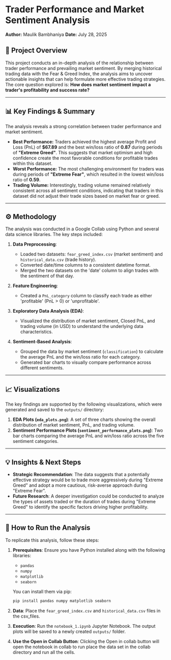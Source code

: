 # Trader Performance and Market Sentiment Analysis

**Author:** Maulik Bambhaniya
**Date:** July 28, 2025

## 📖 Project Overview

This project conducts an in-depth analysis of the relationship between trader performance and prevailing market sentiment. By merging historical trading data with the Fear & Greed Index, the analysis aims to uncover actionable insights that can help formulate more effective trading strategies. The core question explored is: **How does market sentiment impact a trader's profitability and success rate?**

---

## 📊 Key Findings & Summary

The analysis reveals a strong correlation between trader performance and market sentiment.

* **Best Performance:** Traders achieved the highest average Profit and Loss (PnL) of **$67.89** and the best win/loss ratio of **0.87** during periods of **"Extreme Greed"**. This suggests that market optimism and high confidence create the most favorable conditions for profitable trades within this dataset.
* **Worst Performance:** The most challenging environment for traders was during periods of **"Extreme Fear"**, which resulted in the lowest win/loss ratio of **0.59**.
* **Trading Volume:** Interestingly, trading volume remained relatively consistent across all sentiment conditions, indicating that traders in this dataset did not adjust their trade sizes based on market fear or greed.

---

## ⚙️ Methodology

The analysis was conducted in a Google Collab using Python and several data science libraries. The key steps included:

1.  **Data Preprocessing**:
    * Loaded two datasets: `fear_greed_index.csv` (market sentiment) and `historical_data.csv` (trade history).
    * Converted date/time columns to a consistent datetime format.
    * Merged the two datasets on the 'date' column to align trades with the sentiment of that day.

2.  **Feature Engineering**:
    * Created a `PnL_category` column to classify each trade as either 'profitable' (PnL > 0) or 'unprofitable'.

3.  **Exploratory Data Analysis (EDA)**:
    * Visualized the distribution of market sentiment, Closed PnL, and trading volume (in USD) to understand the underlying data characteristics.

4.  **Sentiment-Based Analysis**:
    * Grouped the data by market sentiment (`classification`) to calculate the average PnL and the win/loss ratio for each category.
    * Generated bar charts to visually compare performance across different sentiments.

---

## 📈 Visualizations

The key findings are supported by the following visualizations, which were generated and saved to the `outputs/` directory:

1.  **EDA Plots (`eda_plots.png`)**: A set of three charts showing the overall distribution of market sentiment, PnL, and trading volume.
2.  **Sentiment Performance Plots (`sentiment_performance_plots.png`)**: Two bar charts comparing the average PnL and win/loss ratio across the five sentiment categories.

---

## 💡 Insights & Next Steps

* **Strategic Recommendation**: The data suggests that a potentially effective strategy would be to trade more aggressively during "Extreme Greed" and adopt a more cautious, risk-averse approach during "Extreme Fear".
* **Future Research**: A deeper investigation could be conducted to analyze the types of assets traded or the duration of trades during "Extreme Greed" to identify the specific factors driving higher profitability.

---

## 🚀 How to Run the Analysis

To replicate this analysis, follow these steps:

1.  **Prerequisites**: Ensure you have Python installed along with the following libraries:
    * `pandas`
    * `numpy`
    * `matplotlib`
    * `seaborn`

    You can install them via pip:
    ```bash
    pip install pandas numpy matplotlib seaborn
    ```

2.  **Data**: Place the `fear_greed_index.csv` and `historical_data.csv` files in the csv_files.

3.  **Execution**: Run the `notebook_1.ipynb` Jupyter Notebook. The output plots will be saved to a newly created `outputs/` folder.
4.  **Use the Open in Collab Button**: Clicking the Open in collab button will open the notebook in collab to run place the data set in the collab directory and run all the cells.


